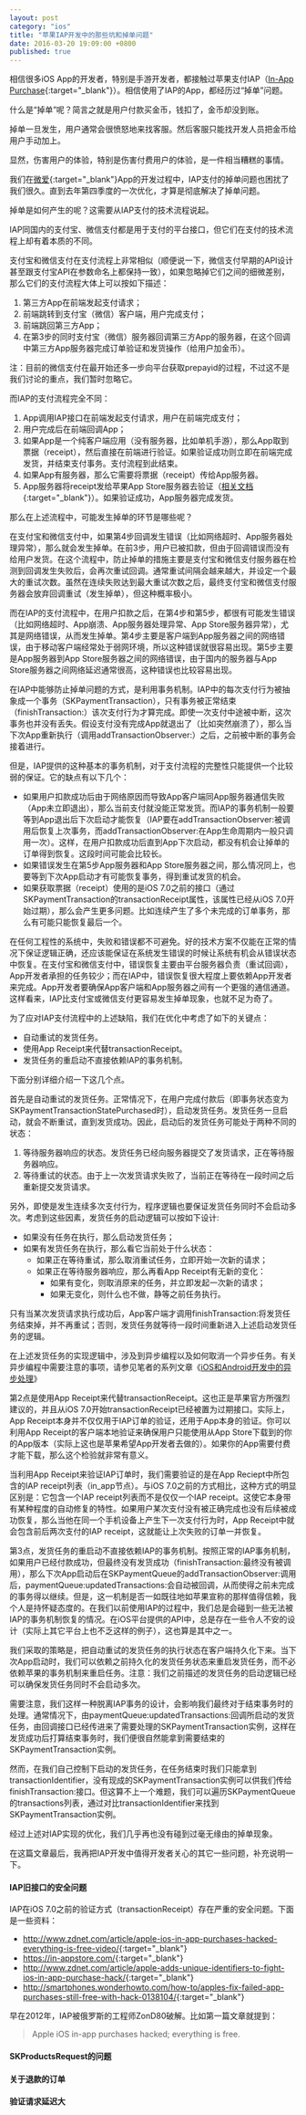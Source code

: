 ```yaml
---
layout: post
category: "ios"
title: "苹果IAP开发中的那些坑和掉单问题"
date: 2016-03-20 19:09:00 +0800
published: true
---
```


相信很多iOS App的开发者，特别是手游开发者，都接触过苹果支付IAP（[In-App Purchase](https://developer.apple.com/library/ios/documentation/NetworkingInternet/Conceptual/StoreKitGuide/Introduction.html){:target="_blank"}）。相信使用了IAP的App，都经历过“掉单”问题。

什么是“掉单”呢？简言之就是用户付款买金币，钱扣了，金币却没到账。

掉单一旦发生，用户通常会很愤怒地来找客服。然后客服只能找开发人员把金币给用户手动加上。

<!--more-->

显然，伤害用户的体验，特别是伤害付费用户的体验，是一件相当糟糕的事情。

我们在[微爱](http://welove520.com){:target="_blank"}App的开发过程中，IAP支付的掉单问题也困扰了我们很久。直到去年第四季度的一次优化，才算是彻底解决了掉单问题。

掉单是如何产生的呢？这需要从IAP支付的技术流程说起。

IAP同国内的支付宝、微信支付都是用于支付的平台接口，但它们在支付的技术流程上却有着本质的不同。

支付宝和微信支付在支付流程上非常相似（顺便说一下，微信支付早期的API设计甚至跟支付宝API在参数命名上都保持一致），如果忽略掉它们之间的细微差别，那么它们的支付流程大体上可以按如下描述：

1. 第三方App在前端发起支付请求；
2. 前端跳转到支付宝（微信）客户端，用户完成支付；
3. 前端跳回第三方App；
4. 在第3步的同时支付宝（微信）服务器回调第三方App的服务器，在这个回调中第三方App服务器完成订单验证和发货操作（给用户加金币）。

注：目前的微信支付在最开始还多一步向平台获取prepayid的过程，不过这不是我们讨论的重点，我们暂时忽略它。

而IAP的支付流程完全不同：

1. App调用IAP接口在前端发起支付请求，用户在前端完成支付；
2. 用户完成后在前端回调App；
3. 如果App是一个纯客户端应用（没有服务器，比如单机手游），那么App取到票据（receipt），然后直接在前端进行验证。如果验证成功则立即在前端完成发货，并结束支付事务。支付流程到此结束。
4. 如果App有服务器，那么它需要将票据（receipt）传给App服务器。
5. App服务器将receipt发给苹果App Store服务器去验证（[相关文档](https://developer.apple.com/library/ios/releasenotes/General/ValidateAppStoreReceipt/Introduction.html#//apple_ref/doc/uid/TP40010573-CH105-SW1){:target="_blank"}）。如果验证成功，App服务器完成发货。

那么在上述流程中，可能发生掉单的环节是哪些呢？

在支付宝和微信支付中，如果第4步回调发生错误（比如网络超时、App服务器处理异常），那么就会发生掉单。在前3步，用户已被扣款，但由于回调错误而没有给用户发货。在这个流程中，防止掉单的措施主要是支付宝和微信支付服务器在检测到回调发生失败后，会再次重试回调。通常重试间隔会越来越大，并设定一个最大的重试次数。虽然在连续失败达到最大重试次数之后，最终支付宝和微信支付服务器会放弃回调重试（发生掉单），但这种概率极小。

而在IAP的支付流程中，在用户扣款之后，在第4步和第5步，都很有可能发生错误（比如网络超时、App崩溃、App服务器处理异常、App Store服务器异常），尤其是网络错误，从而发生掉单。第4步主要是客户端到App服务器之间的网络错误，由于移动客户端经常处于弱网环境，所以这种错误就很容易出现。第5步主要是App服务器到App Store服务器之间的网络错误，由于国内的服务器与App Store服务器之间网络延迟通常很高，这种错误也比较容易出现。

在IAP中能够防止掉单问题的方式，是利用事务机制。IAP中的每次支付行为被抽象成一个事务（SKPaymentTransaction），只有事务被正常结束（finishTransaction:）该次支付行为才算完成。即使一次支付中途被中断，这次事务也并没有丢失。假设支付没有完成App就退出了（比如突然崩溃了），那么当下次App重新执行（调用addTransactionObserver:）之后，之前被中断的事务会接着进行。

但是，IAP提供的这种基本的事务机制，对于支付流程的完整性只能提供一个比较弱的保证。它的缺点有以下几个：

* 如果用户扣款成功后由于网络原因而导致App客户端同App服务器通信失败（App未立即退出），那么当前支付就没能正常发货。而IAP的事务机制一般要等到App退出后下次启动才能恢复（IAP要在addTransactionObserver:被调用后恢复上次事务，而addTransactionObserver:在App生命周期内一般只调用一次）。这样，在用户扣款成功后直到App下次启动，都没有机会让掉单的订单得到恢复。这段时间可能会比较长。
* 如果错误发生在第5步App服务器和App Store服务器之间，那么情况同上，也要等到下次App启动才有可能恢复事务，得到重试发货的机会。
* 如果获取票据（receipt）使用的是iOS 7.0之前的接口（通过SKPaymentTransaction的transactionReceipt属性，该属性已经从iOS 7.0开始过期），那么会产生更多问题。比如连续产生了多个未完成的订单事务，那么有可能只能恢复最后一个。

在任何工程性的系统中，失败和错误都不可避免。好的技术方案不仅能在正常的情况下保证逻辑正确，还应该能保证在系统发生错误的时候让系统有机会从错误状态中恢复。在支付宝和微信支付中，错误恢复主要由平台服务器负责（重试回调），App开发者承担的任务较少；而在IAP中，错误恢复很大程度上要依赖App开发者来完成。App开发者要确保App客户端和App服务器之间有一个更强的通信通道。这样看来，IAP比支付宝或微信支付更容易发生掉单现象，也就不足为奇了。

为了应对IAP支付流程中的上述缺陷，我们在优化中考虑了如下的关键点：

* 自动重试的发货任务。
* 使用App Receipt来代替transactionReceipt。
* 发货任务的重启动不直接依赖IAP的事务机制。

下面分别详细介绍一下这几个点。

首先是自动重试的发货任务。正常情况下，在用户完成付款后（即事务状态变为SKPaymentTransactionStatePurchased时），启动发货任务。发货任务一旦启动，就会不断重试，直到发货成功。因此，启动后的发货任务可能处于两种不同的状态：

1. 等待服务器响应的状态。发货任务已经向服务器提交了发货请求，正在等待服务器响应。
2. 等待重试的状态。由于上一次发货请求失败了，当前正在等待在一段时间之后重新提交发货请求。

另外，即使是发生连续多次支付行为，程序逻辑也要保证发货任务同时不会启动多次。考虑到这些因素，发货任务的启动逻辑可以按如下设计:

* 如果没有任务在执行，那么启动发货任务；
* 如果有发货任务在执行，那么看它当前处于什么状态：
  * 如果正在等待重试，那么取消重试任务，立即开始一次新的请求；
  * 如果正在等待服务器响应，那么再看App Receipt有无新的变化：
    * 如果有变化，则取消原来的任务，并立即发起一次新的请求；
    * 如果无变化，则什么也不做，静等之前任务执行。

只有当某次发货请求执行成功后，App客户端才调用finishTransaction:将发货任务结束掉，并不再重试；否则，发货任务就等待一段时间重新进入上述启动发货任务的逻辑。

在上述发货任务的实现逻辑中，涉及到异步编程以及如何取消一个异步任务。有关异步编程中需要注意的事项，请参见笔者的系列文章《[iOS和Android开发中的异步处理](/posts/blog-series-async-task-1.html)》

第2点是使用App Receipt来代替transactionReceipt。这也正是苹果官方所强烈建议的，并且从iOS 7.0开始transactionReceipt已经被置为过期接口。实际上，App Receipt本身并不仅仅用于IAP订单的验证，还用于App本身的验证。你可以利用App Receipt的客户端本地验证来确保用户只能使用从App Store下载到的你的App版本（实际上这也是苹果希望App开发者去做的）。如果你的App需要付费才能下载，那么这个检验就非常有意义。

当利用App Receipt来验证IAP订单时，我们需要验证的是在App Reciept中所包含的IAP receipt列表（in_app节点）。与iOS 7.0之前的方式相比，这种方式的明显区别是：它包含一个IAP receipt列表而不是仅仅一个IAP receipt。这使它本身带有某种程度的自动修复的特性。如果用户某次支付没有被正确完成也没有后续被成功恢复，那么当他在同一个手机设备上产生下一次支付行为时，App Receipt中就会包含前后两次支付的IAP receipt，这就能让上次失败的订单一并恢复。

第3点，发货任务的重启动不直接依赖IAP的事务机制。按照正常的IAP事务机制，如果用户已经付款成功，但最终没有发货成功（finishTransaction:最终没有被调用），那么下次App启动后在SKPaymentQueue的addTransactionObserver:调用后，paymentQueue:updatedTransactions:会自动被回调，从而使得之前未完成的事务得以继续。但是，这一机制是否一如既往地如苹果宣称的那样值得信赖，我个人是持怀疑态度的。在我们以前使用IAP的过程中，我们总是会碰到一些无法被IAP的事务机制恢复的情况。在iOS平台提供的API中，总是存在一些令人不安的设计（实际上其它平台上也不乏这样的例子），这也算是其中之一。

我们采取的策略是，把自动重试的发货任务的执行状态在客户端持久化下来。当下次App启动时，我们可以依赖之前持久化的发货任务状态来重启发货任务，而不必依赖苹果的事务机制来重启任务。注意：我们之前描述的发货任务的启动逻辑已经可以确保发货任务同时不会启动多次。

需要注意，我们这样一种脱离IAP事务的设计，会影响我们最终对于结束事务时的处理。通常情况下，由paymentQueue:updatedTransactions:回调所启动的发货任务，由回调接口已经传进来了需要处理的SKPaymentTransaction实例，这样在发货成功后打算结束事务时，我们便很自然能拿到需要结束的SKPaymentTransaction实例。

然而，在我们自己控制下启动的发货任务，在任务结束时我们只能拿到transactionIdentifier，没有现成的SKPaymentTransaction实例可以供我们传给finishTransaction:接口。但这算不上一个难题，我们可以遍历SKPaymentQueue的transactions列表，通过对比transactionIdentifier来找到SKPaymentTransaction实例。

经过上述对IAP实现的优化，我们几乎再也没有碰到过毫无缘由的掉单现象。

在这篇文章最后，我再把IAP开发中值得开发者关心的其它一些问题，补充说明一下。

#### IAP旧接口的安全问题

IAP在iOS 7.0之前的验证方式（transactionReceipt）存在严重的安全问题。下面是一些资料：

* <http://www.zdnet.com/article/apple-ios-in-app-purchases-hacked-everything-is-free-video/>{:target="_blank"}
* <https://in-appstore.com/>{:target="_blank"}
* <http://www.zdnet.com/article/apple-adds-unique-identifiers-to-fight-ios-in-app-purchase-hack/>{:target="_blank"}
* <http://smartphones.wonderhowto.com/how-to/apples-fix-failed-app-purchases-still-free-with-hack-0138104/>{:target="_blank"}

早在2012年，IAP被俄罗斯的工程师ZonD80破解。比如第一篇文章就提到：

> Apple iOS in-app purchases hacked; everything is free.



#### SKProductsRequest的问题



#### 关于退款的订单

#### 验证请求延迟大
